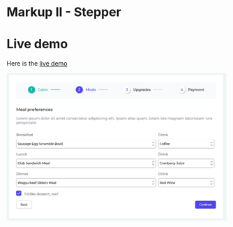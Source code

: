 # Markup II - Stepper

# Live demo

Here is the [live demo](https://estrellapoot-ksquare.github.io/MIII_Stepper/)

![ScreenShot](capture.PNG)
